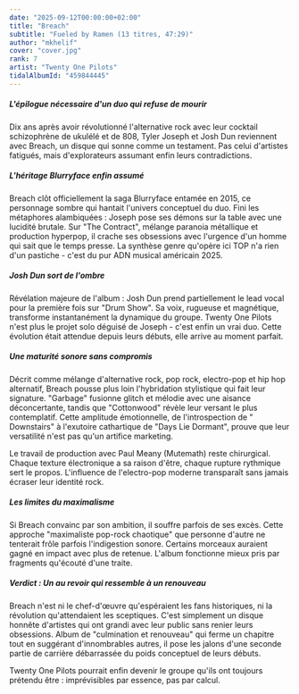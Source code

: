 ```yaml
---
date: "2025-09-12T00:00:00+02:00"
title: "Breach"
subtitle: "Fueled by Ramen (13 titres, 47:29)"
author: "mkhelif"
cover: "cover.jpg"
rank: 7
artist: "Twenty One Pilots"
tidalAlbumId: "459844445"
---
```


##### L'épilogue nécessaire d'un duo qui refuse de mourir

Dix ans après avoir révolutionné l'alternative rock avec leur cocktail schizophrène de ukulélé et de 808, Tyler Joseph
et Josh Dun reviennent avec Breach, un disque qui sonne comme un testament. Pas celui d'artistes fatigués, mais
d'explorateurs assumant enfin leurs contradictions.


##### L'héritage Blurryface enfin assumé

Breach clôt officiellement la saga Blurryface entamée en 2015, ce personnage sombre qui hantait l'univers conceptuel
du duo. Fini les métaphores alambiquées : Joseph pose ses démons sur la table avec une lucidité brutale. Sur "The
Contract", mélange paranoia métallique et production hyperpop, il crache ses obsessions avec l'urgence d'un homme qui
sait que le temps presse. La synthèse genre qu'opère ici TOP n'a rien d'un pastiche - c'est du pur ADN musical américain
2025.


##### Josh Dun sort de l'ombre

Révélation majeure de l'album : Josh Dun prend partiellement le lead vocal pour la première fois sur "Drum Show". Sa
voix, rugueuse et magnétique, transforme instantanément la dynamique du groupe. Twenty One Pilots n'est plus le projet
solo déguisé de Joseph - c'est enfin un vrai duo. Cette évolution était attendue depuis leurs débuts, elle arrive au
moment parfait.


##### Une maturité sonore sans compromis

Décrit comme mélange d'alternative rock, pop rock, electro-pop et hip hop alternatif, Breach pousse plus loin
l'hybridation stylistique qui fait leur signature. "Garbage" fusionne glitch et mélodie avec une aisance déconcertante,
tandis que "Cottonwood" révèle leur versant le plus contemplatif. Cette amplitude émotionnelle, de l'introspection de "
Downstairs" à l'exutoire cathartique de "Days Lie Dormant", prouve que leur versatilité n'est pas qu'un artifice
marketing.

Le travail de production avec Paul Meany (Mutemath) reste chirurgical. Chaque texture électronique a sa raison d'être,
chaque rupture rythmique sert le propos. L'influence de l'electro-pop moderne transparaît sans jamais écraser leur
identité rock.


##### Les limites du maximalisme

Si Breach convainc par son ambition, il souffre parfois de ses excès. Cette approche "maximaliste pop-rock chaotique"
que personne d'autre ne tenterait frôle parfois l'indigestion sonore. Certains morceaux auraient gagné en impact avec
plus de retenue. L'album fonctionne mieux pris par fragments qu'écouté d'une traite.


##### Verdict : Un au revoir qui ressemble à un renouveau

Breach n'est ni le chef-d'œuvre qu'espéraient les fans historiques, ni la révolution qu'attendaient les sceptiques.
C'est simplement un disque honnête d'artistes qui ont grandi avec leur public sans renier leurs obsessions. Album de 
"culmination et renouveau" qui ferme un chapitre tout en suggérant d'innombrables autres, il pose les jalons d'une
seconde partie de carrière débarrassée du poids conceptuel de leurs débuts.

Twenty One Pilots pourrait enfin devenir le groupe qu'ils ont toujours prétendu être : imprévisibles par essence, pas
par calcul.
